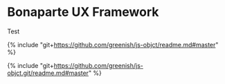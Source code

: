 # Bonaparte UX Framework

Test 

{% include "git+https://github.com/greenish/js-objct/readme.md#master" %} 

{% include "git+https://github.com/greenish/js-objct.git/readme.md#master" %}